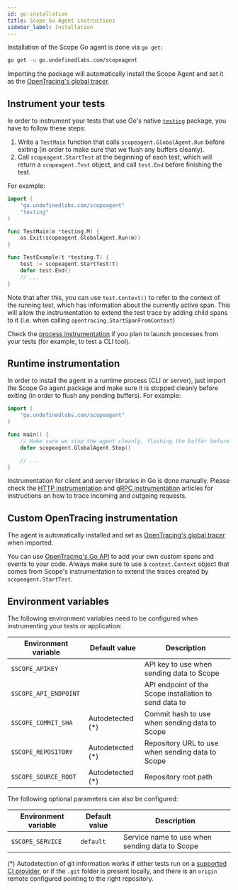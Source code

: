 ```yaml
---
id: go-installation
title: Scope Go Agent instructions
sidebar_label: Installation
---
```



Installation of the Scope Go agent is done via `go get`:

```bash
go get -u go.undefinedlabs.com/scopeagent
```

Importing the package will automatically install the Scope Agent and set it as the [OpenTracing's global tracer](https://github.com/opentracing/opentracing-go#singleton-initialization).


## Instrument your tests

In order to instrument your tests that use Go's native [`testing`](https://golang.org/pkg/testing/) package, you
have to follow these steps:

1. Write a `TestMain` function that calls `scopeagent.GlobalAgent.Run` before exiting (in order to make sure
that we flush any buffers cleanly).
2. Call `scopeagent.StartTest` at the beginning of each test, which will return a `scopeagent.Test` object, and call `test.End` before finishing the test.

For example:

```go
import (
    "go.undefinedlabs.com/scopeagent"
    "testing"
)

func TestMain(m *testing.M) {
    os.Exit(scopeagent.GlobalAgent.Run(m))
}

func TestExample(t *testing.T) {
    test := scopeagent.StartTest(t)
    defer test.End()
    // ...
}
```

Note that after this, you can use `test.Context()` to refer to the context of the running test, which has information
about the currently active span. This will allow the instrumentation to extend the test trace by adding child spans to it (i.e. when calling `opentracing.StartSpanFromContext`)

Check the [process instrumentation](go-process-instrumentation.md) if you plan to launch processes from your tests (for example, to test a CLI tool).

## Runtime instrumentation

In order to install the agent in a runtime process (CLI or server), just import the Scope Go agent package and make
sure it is stopped cleanly before exiting (in order to flush any pending buffers). For example:

```go
import (
    "go.undefinedlabs.com/scopeagent"
)

func main() {
    // Make sure we stop the agent cleanly, flushing the buffer before exiting
    defer scopeagent.GlobalAgent.Stop()

    // ...
}
```

Instrumentation for client and server libraries in Go is done manually. 
Please check the [HTTP instrumentation](go-http-instrumentation.md) and [gRPC instrumentation](go-grpc-instrumentation.md) 
articles for instructions on how to trace incoming and outgoing requests.


## Custom OpenTracing instrumentation

The agent is automatically installed and set as [OpenTracing's global tracer](https://github.com/opentracing/opentracing-go#singleton-initialization) when imported.

You can use [OpenTracing's Go API](https://github.com/opentracing/opentracing-go/blob/master/README.md) to add your
own custom spans and events to your code. Always make sure to use a `context.Context` object that comes from Scope's 
instrumentation to extend the traces created by `scopeagent.StartTest`.


## Environment variables

The following environment variables need to be configured when instrumenting your tests or application:

| Environment variable  | Default value    | Description                                            |
|-----------------------|------------------|--------------------------------------------------------|
| `$SCOPE_APIKEY`       |                  | API key to use when sending data to Scope              |
| `$SCOPE_API_ENDPOINT` |                  | API endpoint of the Scope installation to send data to |
| `$SCOPE_COMMIT_SHA`   | Autodetected (*) | Commit hash to use when sending data to Scope          |
| `$SCOPE_REPOSITORY`   | Autodetected (*) | Repository URL to use when sending data to Scope       |
| `$SCOPE_SOURCE_ROOT`  | Autodetected (*) | Repository root path                                   |

The following optional parameters can also be configured:

| Environment variable | Default value    | Description                                      |
|----------------------|------------------|--------------------------------------------------|
| `$SCOPE_SERVICE`     | `default`        | Service name to use when sending data to Scope   |

(*) Autodetection of git information works if either tests run on a [supported CI provider](python-compatibility.md#ci-providers),
or if the `.git` folder is present locally, and there is an `origin` remote configured pointing to the right repository.
